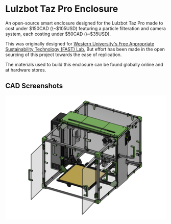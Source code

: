 
# Lulzbot Taz Pro Enclosure

An open-source smart enclosure designed for the Lulzbot Taz Pro made to cost under $150CAD (\~$105USD) featuring a particle filteration and camera system, each costing under $50CAD (\~$35USD).

This was originally designed for [Western University's Free Appropriate Sustainability Technology (FAST) Lab.](https://www.appropedia.org/FAST) But effort has been made in the open sourcing of this project towards the ease of replication. 

The materials used to build this enclosure can be found globally online and at hardware stores.








## CAD Screenshots

![Isometric View](https://github.com/huzzu7/1050-Winter-Project/blob/main/info/isometric.png)

